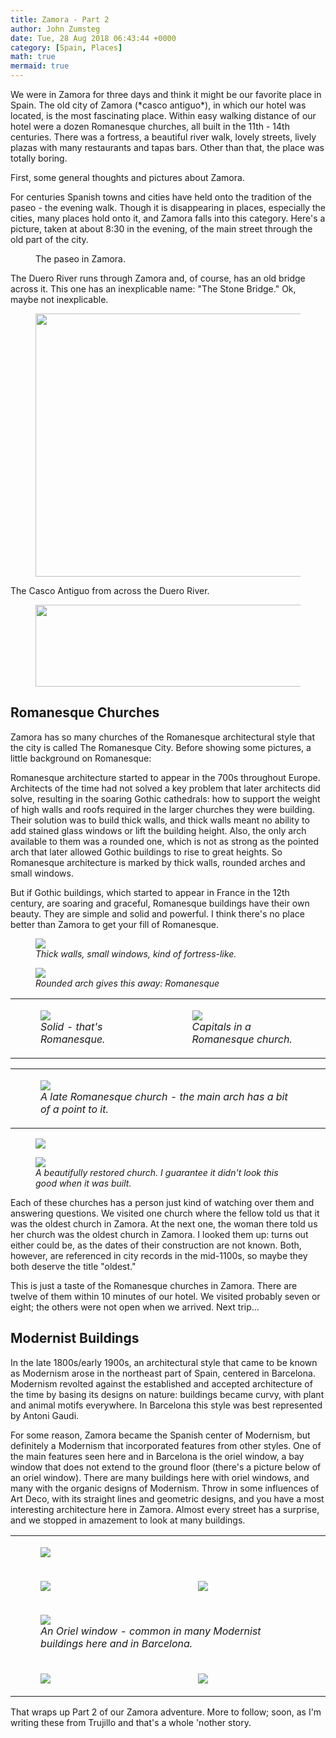 ```yaml
---
title: Zamora - Part 2
author: John Zumsteg
date: Tue, 28 Aug 2018 06:43:44 +0000
category: [Spain, Places]
math: true
mermaid: true
---
```

<!-- wp:paragraph -->
<p>We were in Zamora for three days and think it might be our favorite place in Spain. The old city of Zamora (*casco antiguo*), in which our hotel was located, is the most fascinating place. Within easy walking distance of our hotel were a dozen Romanesque churches, all built in the 11th - 14th centuries. There was a fortress, a beautiful river walk, lovely streets, lively plazas with many restaurants and tapas bars. Other than that, the place was totally boring.</p>
<!-- /wp:paragraph -->

<!-- wp:paragraph -->
<p>First, some general thoughts and pictures about Zamora.</p>
<!-- /wp:paragraph -->

<!-- wp:paragraph -->
<p>For centuries Spanish towns and cities have held onto the tradition of the paseo - the evening walk. Though it is disappearing in places, especially the cities, many places hold onto it, and Zamora falls into this category. Here's a picture, taken at about 8:30 in the evening, of the main street through the old part of the city.</p>
<!-- /wp:paragraph -->

<!-- wp:image {"id":5442} -->
<figure class="wp-block-image"><img class="wp-image-5442" src="http:/assets/images/2018/08/DSC04527.jpg" alt="" />
<figcaption>The paseo in Zamora.</figcaption>
</figure>
<!-- /wp:image -->

<!-- wp:paragraph -->
<p>The Duero River runs through Zamora and, of course, has an old bridge across it. This one has an inexplicable name: "The Stone Bridge." Ok, maybe not inexplicable.</p>
<!-- /wp:paragraph -->

<!-- wp:image {"id":5459,"width":561,"height":421} -->
<figure class="wp-block-image is-resized"><img class="wp-image-5459" src="http:/assets/images/2018/08/DSC04562.jpg" alt="" width="561" height="421" /></figure>
<!-- /wp:image -->

<!-- wp:paragraph -->
<p>The Casco Antiguo from across the Duero River.</p>
<!-- /wp:paragraph -->

<!-- wp:image {"id":5460,"width":580,"height":131} -->
<figure class="wp-block-image is-resized"><img class="wp-image-5460" src="http:/assets/images/2018/08/DSC04565.jpg" alt="" width="580" height="131" /></figure>
<!-- /wp:image -->

<!-- wp:paragraph --><!-- /wp:paragraph -->

<!-- wp:heading {"level":4} -->
<h2>Romanesque Churches</h2>
<!-- /wp:heading -->

<!-- wp:paragraph -->
<p>Zamora has so many churches of the Romanesque architectural style that the city is called The Romanesque City. Before showing some pictures, a little background on Romanesque:</p>
<!-- /wp:paragraph -->

<!-- wp:paragraph -->
<p>Romanesque architecture started to appear in the 700s throughout Europe. Architects of the time had not solved a key problem that later architects did solve, resulting in the soaring Gothic cathedrals: how to support the weight of high walls and roofs required in the larger churches they were building. Their solution was to build thick walls, and thick walls meant no ability to add stained glass windows or lift the building height. Also, the only arch available to them was a rounded one, which is not as strong as the pointed arch that later allowed Gothic buildings to rise to great heights. So Romanesque architecture is marked by thick walls, rounded arches and small windows.</p>
<!-- /wp:paragraph -->
<p>But if Gothic buildings, which started to appear in France in the 12th century, are soaring and graceful, Romanesque buildings have their own beauty. They are simple and solid and powerful. I think there's no place better than Zamora to get your fill of Romanesque.</p>
<!-- /wp:paragraph -->

<!-- wp:paragraph -->
<figure>
	<img src="{{site.url}}/assets/images/2018/08/DSC04707.jpg"/>
	<figcaption><em>Thick walls, small windows, kind of fortress-like.</em></figcaption>
</figure>


<figure>
	<img src="{{site.url}}/assets/images/2018/08/DSC04738.jpg"/>
	<figcaption><em>Rounded arch gives this away: Romanesque</em></figcaption>
</figure>


<!-- wp:image {"id":5597,"width":577,"height":332} -->
<figure class="wp-block-image is-resized"></figure>
<table>
<tbody>
<tr>
<td>
<figure>
	<img src="{{site.url}}/assets/images/2018/08/DSC04732.jpg"/>
	<figcaption><em>Solid - that's Romanesque.</em></figcaption>
</figure>


</td>
<td>
<figure>
	<img src="{{site.url}}/assets/images/2018/08/DSC04716.jpg"/>
	<figcaption><em>Capitals in a Romanesque church.</em></figcaption>
</figure>


</td>
</tr>
</tbody>
</table>
<table>
<tbody>
<tr>
<td>
<figure>
	<img src="{{site.url}}/assets/images/2018/08/DSC04555.jpg"/>
	<figcaption><em>A late Romanesque church - the main arch has a bit of a point to it.</em></figcaption>
</figure>


</td>
</tr>
</tbody>
</table>
<p><figure>
	<img src="{{site.url}}/assets/images/2018/08/DSC04553.jpg"/>
	<figcaption></figcaption>
</figure>

</p>
<figure>
	<img src="{{site.url}}/assets/images/2018/08/DSC04736.jpg"/>
	<figcaption><em>A beautifully restored church. I guarantee it didn't look this good when it was built.</em></figcaption>
</figure>


<p>Each of these churches has a person just kind of watching over them and answering questions. We visited one church where the fellow told us that it was the oldest church in Zamora. At the next one, the woman there told us her church was the oldest church in Zamora. I looked them up: turns out either could be, as the dates of their construction are not known. Both, however, are referenced in city records in the mid-1100s, so maybe they both deserve the title "oldest."</p>
<p>This is just a taste of the Romanesque churches in Zamora. There are twelve of them within 10 minutes of our hotel. We visited probably seven or eight; the others were not open when we arrived. Next trip...</p>
<!-- wp:heading {"level":4} -->
<h2>Modernist Buildings</h2>
<!-- /wp:heading -->

<!-- wp:paragraph -->
<p>In the late 1800s/early 1900s, an architectural style that came to be known as Modernism arose in the northeast part of Spain, centered in Barcelona. Modernism revolted against the established and accepted architecture of the time by basing its designs on nature: buildings became curvy, with plant and animal motifs everywhere. In Barcelona this style was best represented by Antoni Gaudi.</p>
<!-- /wp:paragraph -->

<!-- wp:paragraph -->
<p>For some reason, Zamora became the Spanish center of Modernism, but definitely a Modernism that incorporated features from other styles. One of the main features seen here and in Barcelona is the oriel window, a bay window that does not extend to the ground floor (there's a picture below of an oriel window). There are many buildings here with oriel windows, and many with the organic designs of Modernism. Throw in some influences of Art Deco, with its straight lines and geometric designs, and you have a most interesting architecture here in Zamora. Almost every street has a surprise, and we stopped in amazement to look at many buildings.</p>
<table>
<tbody>
<tr>
<td colspan="2"><figure>
	<img src="{{site.url}}/assets/images/2018/08/DSC04622.jpg"/>
	<figcaption></figcaption>
</figure>

</td>
</tr>
<tr>
<td><figure>
	<img src="{{site.url}}/assets/images/2018/08/DSC04619.jpg"/>
	<figcaption></figcaption>
</figure>

</td>
<td><figure>
	<img src="{{site.url}}/assets/images/2018/08/DSC04618.jpg"/>
	<figcaption></figcaption>
</figure>

</td>
</tr>
<tr>
<td colspan="2">
<figure>
	<img src="{{site.url}}/assets/images/2018/08/DSC04631.jpg"/>
	<figcaption><em>An Oriel window - common in many Modernist buildings here and in Barcelona.</em></figcaption>
</figure>


</td>
</tr>
<tr>
<td>
<p><figure>
	<img src="{{site.url}}/assets/images/2018/08/DSC04621.jpg"/>
	<figcaption></figcaption>
</figure>

</p>
</td>
<td><figure>
	<img src="{{site.url}}/assets/images/2018/08/DSC04626.jpg"/>
	<figcaption></figcaption>
</figure>

</td>
</tr>
</tbody>
</table>
<!-- /wp:paragraph -->

<!-- wp:heading {"level":4} -->
<p>That wraps up Part 2 of our Zamora adventure. More to follow; soon, as I'm writing these from Trujillo and that's a whole 'nother story.</p>
<!-- /wp:paragraph -->
